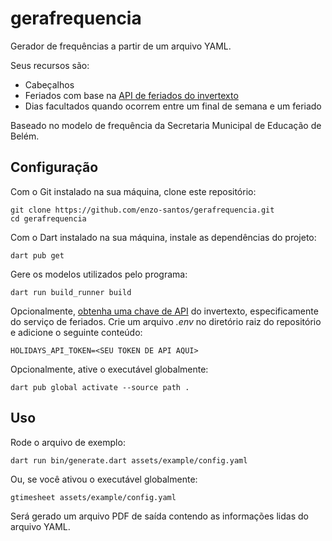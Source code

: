 # gerafrequencia

Gerador de frequências a partir de um arquivo YAML.

Seus recursos são:

- Cabeçalhos
- Feriados com base na [API de feriados do invertexto](https://api.invertexto.com/api-feriados)
- Dias facultados quando ocorrem entre um final de semana e um feriado

Baseado no modelo de frequência da Secretaria Municipal de Educação de Belém.

## Configuração

Com o Git instalado na sua máquina, clone este repositório:

```shell
git clone https://github.com/enzo-santos/gerafrequencia.git
cd gerafrequencia
```

Com o Dart instalado na sua máquina, instale as dependências do projeto:

```shell
dart pub get
```

Gere os modelos utilizados pelo programa:

```shell
dart run build_runner build
```

Opcionalmente, [obtenha uma chave de API](https://api.invertexto.com/) do invertexto, 
especificamente do serviço de feriados. Crie um arquivo *.env* no diretório raiz do repositório e 
adicione o seguinte conteúdo:

```env
HOLIDAYS_API_TOKEN=<SEU TOKEN DE API AQUI>
```

Opcionalmente, ative o executável globalmente:

```shell
dart pub global activate --source path .
```

## Uso

Rode o arquivo de exemplo:

```shell
dart run bin/generate.dart assets/example/config.yaml
```

Ou, se você ativou o executável globalmente:

```shell
gtimesheet assets/example/config.yaml
```

Será gerado um arquivo PDF de saída contendo as informações lidas do arquivo YAML.
